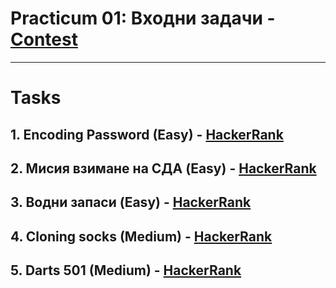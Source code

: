 # Practicum 01:  Входни задачи - [Contest](<https://www.hackerrank.com/contests/practice-1-sda/challenges>)

---

# Tasks

## 1. Encoding Password (Easy) - [HackerRank](<https://www.hackerrank.com/contests/practice-1-sda/challenges/encoding-password>)

## 2. Мисия взимане на СДА (Easy) - [HackerRank](<https://www.hackerrank.com/contests/practice-1-sda/challenges/mission-sda>)

## 3. Водни запаси (Easy) - [HackerRank](<https://www.hackerrank.com/contests/practice-1-sda/challenges/challenge-2196>)

## 4. Cloning socks (Medium) - [HackerRank](<https://www.hackerrank.com/contests/practice-1-sda/challenges/cloning-socks>)

## 5. Darts 501 (Medium) - [HackerRank](<https://www.hackerrank.com/contests/practice-1-sda/challenges/darts-501>)